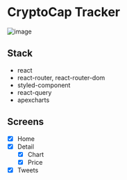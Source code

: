 # CryptoCap Tracker

![image](https://user-images.githubusercontent.com/30601503/142728387-d462dadc-9b1d-4351-ae64-7c2cb415ec66.png)

## Stack

- react
- react-router, react-router-dom
- styled-component
- react-query
- apexcharts

## Screens

- [x] Home
- [x] Detail
  - [x] Chart
  - [x] Price
- [x] Tweets
